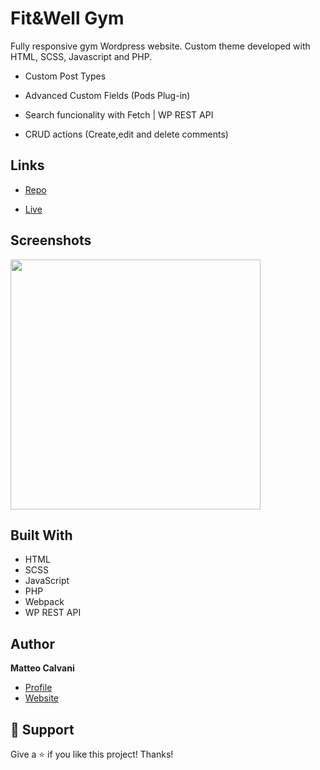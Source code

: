 # Fit&Well Gym

<p>Fully responsive gym Wordpress website. Custom theme developed with HTML, SCSS, Javascript and PHP.</p>

- Custom Post Types

- Advanced Custom Fields (Pods Plug-in)

- Search funcionality with Fetch | WP REST API

- CRUD actions (Create,edit and delete comments)

## Links

- [Repo](https://github.com/1987mat/FitWellGym 'Repo')

- [Live](https://www.fitwellgym.com 'Live View')

## Screenshots

<img src="https://user-images.githubusercontent.com/64235918/198388073-8cba0f51-13e3-49ca-85a6-7848125c13d0.png" width="400"/>

## Built With

- HTML
- SCSS
- JavaScript
- PHP
- Webpack
- WP REST API

## Author

**Matteo Calvani**

- [Profile](https://github.com/1987mat 'Matteo Calvani')
- [Website](https://1987mat.github.io/Portfolio_Site 'Welcome')

## 🤝 Support

Give a ⭐️ if you like this project! Thanks!
